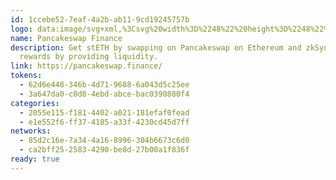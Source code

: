 ```yaml
---
id: 1ccebe52-7eaf-4a2b-ab11-9cd19245757b
logo: data:image/svg+xml,%3Csvg%20width%3D%2248%22%20height%3D%2248%22%20viewBox%3D%220%200%2048%2048%22%20fill%3D%22none%22%20xmlns%3D%22http%3A%2F%2Fwww.w3.org%2F2000%2Fsvg%22%3E%0A%3Cg%20clip-path%3D%22url(%23clip0_14855_13)%22%3E%0A%3Cpath%20d%3D%22M24%2048C37.2548%2048%2048%2037.2548%2048%2024C48%2010.7452%2037.2548%200%2024%200C10.7452%200%200%2010.7452%200%2024C0%2037.2548%2010.7452%2048%2024%2048Z%22%20fill%3D%22%2353DEE9%22%2F%3E%0A%3Cpath%20fill-rule%3D%22evenodd%22%20clip-rule%3D%22evenodd%22%20d%3D%22M23.929%2039.9375C19.258%2039.934%2015.496%2038.813%2012.867%2036.8C10.2065%2034.7625%208.79504%2031.8715%208.79504%2028.6C8.79504%2025.448%2010.2035%2023.175%2011.797%2021.6385C13.0455%2020.4345%2014.4235%2019.6635%2015.383%2019.2195C15.119%2018.4132%2014.8756%2017.6003%2014.653%2016.7815C14.329%2015.5765%2014.011%2014.163%2014.011%2013.127C14.011%2011.901%2014.2785%2010.6695%2014.9995%209.71253C15.761%208.70203%2016.9075%208.16053%2018.2865%208.16053C19.3645%208.16053%2020.2795%208.56053%2020.9965%209.25003C21.681%209.90903%2022.1365%2010.785%2022.4515%2011.6975C23.0045%2013.3015%2023.22%2015.3165%2023.28%2017.3275H24.6015C24.6615%2015.3165%2024.877%2013.3015%2025.43%2011.6975C25.745%2010.785%2026.2005%209.90903%2026.885%209.25003C27.602%208.56003%2028.517%208.16003%2029.595%208.16003C30.974%208.16003%2032.1205%208.70203%2032.882%209.71253C33.603%2010.6695%2033.8705%2011.901%2033.8705%2013.1275C33.8705%2014.163%2033.5525%2015.5765%2033.2285%2016.7815C33.006%2017.6003%2032.7626%2018.4132%2032.4985%2019.2195C33.458%2019.6635%2034.836%2020.4345%2036.0845%2021.6385C37.678%2023.175%2039.0865%2025.448%2039.0865%2028.6C39.0865%2031.8715%2037.675%2034.7625%2035.0145%2036.8C32.386%2038.813%2028.6235%2039.934%2023.9525%2039.9375H23.929Z%22%20fill%3D%22%23633001%22%2F%3E%0A%3Cpath%20d%3D%22M18.2865%209.32654C16.2665%209.32654%2015.3365%2010.849%2015.3365%2012.9545C15.3365%2014.628%2016.4165%2017.9795%2016.8605%2019.2845C16.96%2019.578%2016.8035%2019.8995%2016.5175%2020.0135C14.8985%2020.6585%2010.1205%2023.0195%2010.1205%2028.4275C10.1205%2034.124%2014.976%2038.419%2023.93%2038.426H23.9515C32.9055%2038.419%2037.761%2034.124%2037.761%2028.4275C37.761%2023.0195%2032.983%2020.658%2031.364%2020.0135C31.2248%2019.9585%2031.1117%2019.8525%2031.048%2019.717C30.9843%2019.5816%2030.9746%2019.4269%2031.021%2019.2845C31.4645%2017.9795%2032.545%2014.628%2032.545%2012.9545C32.545%2010.849%2031.615%209.32654%2029.595%209.32654C26.687%209.32654%2025.962%2013.4875%2025.91%2017.9535C25.9095%2018.0961%2025.8528%2018.2327%2025.7523%2018.3337C25.6518%2018.4348%2025.5155%2018.4922%2025.373%2018.4935H22.508C22.213%2018.4935%2021.9745%2018.2515%2021.971%2017.9535C21.9195%2013.4875%2021.1945%209.32654%2018.2865%209.32654Z%22%20fill%3D%22%23D1884F%22%2F%3E%0A%3Cpath%20d%3D%22M23.9515%2036.601C17.3725%2036.601%2010.1315%2033.0435%2010.1205%2028.438V28.4595C10.1205%2034.161%2014.984%2038.458%2023.9515%2038.458C32.919%2038.458%2037.782%2034.161%2037.782%2028.4595V28.438C37.771%2033.043%2030.5305%2036.601%2023.9515%2036.601Z%22%20fill%3D%22%23FEDC90%22%2F%3E%0A%3Cpath%20d%3D%22M20.296%2027.0234C20.296%2028.5784%2019.5685%2029.3884%2018.671%2029.3884C17.774%2029.3884%2017.0465%2028.5784%2017.0465%2027.0234C17.0465%2025.4684%2017.774%2024.6584%2018.6715%2024.6584C19.5685%2024.6584%2020.296%2025.4684%2020.296%2027.0234ZM30.856%2027.0234C30.856%2028.5784%2030.1285%2029.3884%2029.231%2029.3884C28.334%2029.3884%2027.607%2028.5784%2027.607%2027.0234C27.607%2025.4684%2028.334%2024.6584%2029.2315%2024.6584C30.1285%2024.6584%2030.856%2025.4684%2030.856%2027.0234Z%22%20fill%3D%22%23633001%22%2F%3E%0A%3C%2Fg%3E%0A%3Cdefs%3E%0A%3CclipPath%20id%3D%22clip0_14855_13%22%3E%0A%3Crect%20width%3D%2248%22%20height%3D%2248%22%20fill%3D%22white%22%2F%3E%0A%3C%2FclipPath%3E%0A%3C%2Fdefs%3E%0A%3C%2Fsvg%3E%0A
name: Pancakeswap Finance
description: Get stETH by swapping on Pancakeswap on Ethereum and zkSync or earn
  rewards by providing liquidity.
link: https://pancakeswap.finance/
tokens:
  - 62d6e448-346b-4d71-9688-6a043d5c25ee
  - 3a647da0-c0d8-4ebd-abce-bac0390880f4
categories:
  - 2055e115-f181-4402-a021-181efaf0fead
  - e1e552f6-ff37-4185-a33f-4230cd45d7ff
networks:
  - 85d2c16e-7a34-4a16-8996-304b6673c6d0
  - ca2bff25-2583-4290-be8d-27b00a1f836f
ready: true
---
```

